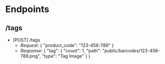 # Endpoints

## /tags

- [POST] /tags
  * _Request_: {
    "product_code": "123-456-789"
  }
  * _Response_: {
    "tag": {
      "count": 1,
      "path": "public/barcodes/123-456-789.png",
      "type": "Tag Image"
    }
  }
